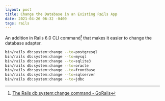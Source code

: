 ```yaml
---
layout: post
title: Change the Database in an Existing Rails App
date: 2021-04-26 06:32 -0400
tags: rails
---
```

An addition in Rails 6.0 CLI command[^1] that makes it easier to change the database adapter.

```bash
bin/rails db:system:change --to=postgresql
bin/rails db:system:change --to=mysql
bin/rails db:system:change --to=sqlite3
bin/rails db:system:change --to=oracle
bin/rails db:system:change --to=frontbase
bin/rails db:system:change --to=sqlserver
bin/rails db:system:change --to=jdbc
```

[^1]: [The Rails db:system:change command - GoRails](https://gorails.com/episodes/rails-6-db-system-change-command)
